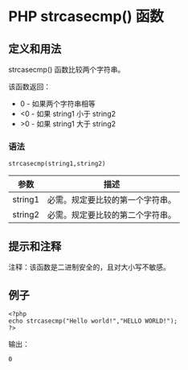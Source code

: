 # PHP strcasecmp() 函数



## 定义和用法

strcasecmp() 函数比较两个字符串。

该函数返回：

*   0 - 如果两个字符串相等
*   &lt;0 - 如果 string1 小于 string2
*   &gt;0 - 如果 string1 大于 string2

### 语法

```
strcasecmp(string1,string2)
```

| 参数 | 描述 |
| --- | --- |
| string1 | 必需。规定要比较的第一个字符串。 |
| string2 | 必需。规定要比较的第二个字符串。 |

## 提示和注释

注释：该函数是二进制安全的，且对大小写不敏感。

## 例子

```
<?php
echo strcasecmp("Hello world!","HELLO WORLD!");
?>
```

输出：

```
0
```



